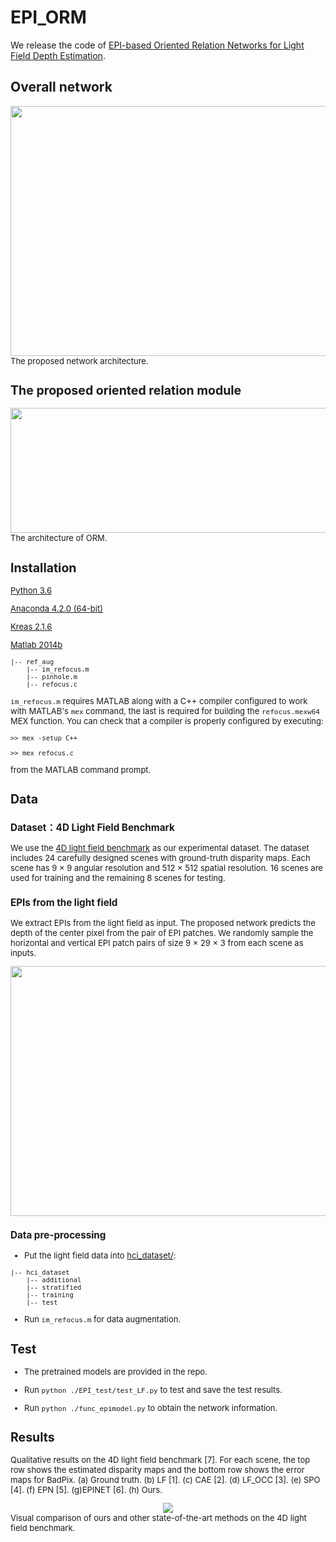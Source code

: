 # EPI_ORM

We release the code of [EPI-based Oriented Relation Networks for Light Field Depth Estimation](https://arxiv.org/abs/2007.04538).  

## Overall network

<div align=center><img src ="https://github.com/lkyahpu/EPI_ORM/raw/master/images/network.png" width="800" height="400"/></div>
<font size=2>The proposed network architecture.

## The proposed oriented relation module 

<div align=center><img src ="https://github.com/lkyahpu/EPI_ORM/raw/master/images/ORM.png" width="800" height="200"/></div>
<font size=2> The architecture of ORM. 

## Installation

[Python 3.6](https://www.anaconda.com/distribution/) 

[Anaconda 4.2.0 (64-bit)](https://www.anaconda.com/distribution/)

[Kreas 2.1.6 ](https://keras.io/)

[Matlab 2014b](https://www.mathworks.com/products/matlab.html)
```
|-- ref_aug
    |-- im_refocus.m
    |-- pinhole.m
    |-- refocus.c
```
`im_refocus.m` requires MATLAB along with a C++ compiler configured to work with MATLAB's `mex` command, the last is required for building the `refocus.mexw64` MEX function. You can check that a compiler is properly configured by executing:
```
>> mex -setup C++

>> mex refocus.c 
```
from the MATLAB command prompt.

## Data

### Dataset：4D Light Field Benchmark

We use the [4D light field benchmark](https://lightfield-analysis.uni-konstanz.de/) as our experimental dataset.
The dataset includes 24 carefully designed scenes with ground-truth disparity maps.
Each scene has 9 × 9 angular resolution and 512 × 512 spatial resolution. 16 scenes are used for training and the remaining 8 scenes for testing.

### EPIs from the light field

We extract EPIs from the light field as input. The proposed network predicts the depth of the center pixel from the pair of EPI patches.
We randomly sample the horizontal and vertical EPI patch pairs of size 9 × 29 × 3 from each scene as inputs.
<div align=center><img src="https://github.com/lkyahpu/EPI_ORM/raw/master/images/EPI.png" width="700" height="400" /></div>

### Data pre-processing

* Put the light field data into [hci_dataset/](/hci_dataset/):
```
|-- hci_dataset
    |-- additional
    |-- stratified
    |-- training
    |-- test
```

* Run `im_refocus.m` for data augmentation.

## Test

* The pretrained models are provided in the repo. 

* Run `python ./EPI_test/test_LF.py` to test and save the test results.

* Run `python ./func_epimodel.py` to obtain the network information.

## Results

Qualitative results on the 4D light field benchmark [7]. For each scene, the top row shows the estimated disparity maps and the bottom row shows the error maps for BadPix.
(a) Ground truth. (b) LF [1]. (c) CAE [2]. (d) LF_OCC [3]. (e) SPO [4]. (f) EPN [5]. (g)EPINET [6]. (h) Ours.
<div style="text-align:center"><img src ="https://github.com/lkyahpu/EPI_ORM/raw/master/images/qualitative-results.png" /></div>
<font size=2> Visual comparison of ours and other state-of-the-art methods on the 4D light field benchmark.
    
    
